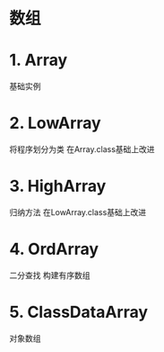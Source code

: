 # 数组
# 1. Array
基础实例

# 2. LowArray
将程序划分为类
在Array.class基础上改进

# 3. HighArray
归纳方法
 在LowArray.class基础上改进
 
 # 4. OrdArray
 二分查找
 构建有序数组
 
 # 5. ClassDataArray
 对象数组
 
 